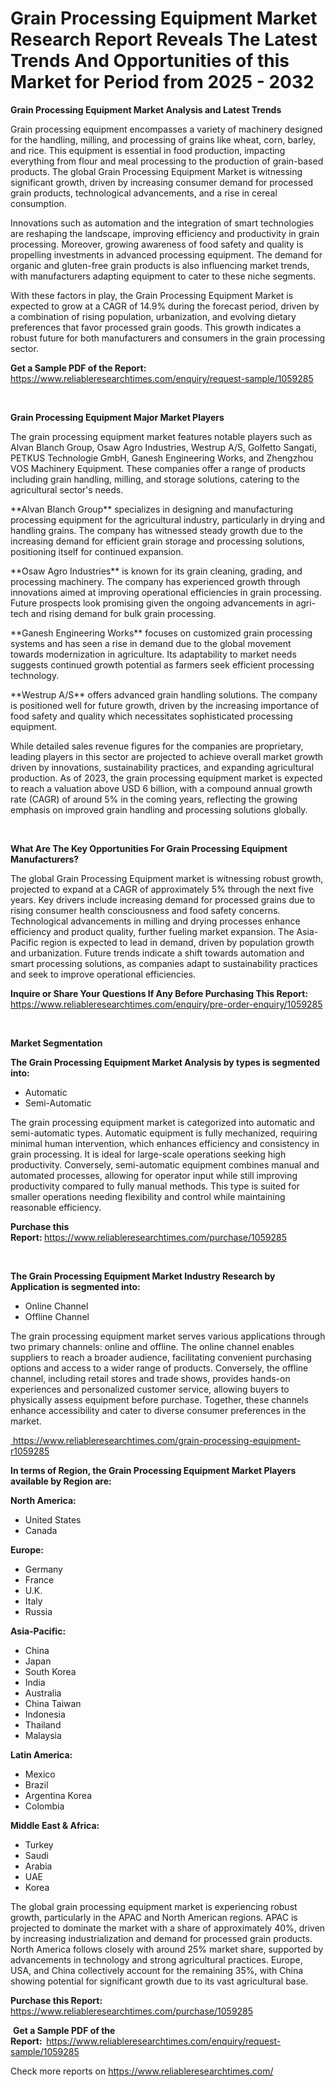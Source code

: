 <p><h1>Grain Processing Equipment Market Research Report Reveals The Latest Trends And Opportunities of this Market for Period from 2025 - 2032</h1></p><p><strong>Grain Processing Equipment Market Analysis and Latest Trends</strong></p>
<p><p>Grain processing equipment encompasses a variety of machinery designed for the handling, milling, and processing of grains like wheat, corn, barley, and rice. This equipment is essential in food production, impacting everything from flour and meal processing to the production of grain-based products. The global Grain Processing Equipment Market is witnessing significant growth, driven by increasing consumer demand for processed grain products, technological advancements, and a rise in cereal consumption.</p><p>Innovations such as automation and the integration of smart technologies are reshaping the landscape, improving efficiency and productivity in grain processing. Moreover, growing awareness of food safety and quality is propelling investments in advanced processing equipment. The demand for organic and gluten-free grain products is also influencing market trends, with manufacturers adapting equipment to cater to these niche segments. </p><p>With these factors in play, the Grain Processing Equipment Market is expected to grow at a CAGR of 14.9% during the forecast period, driven by a combination of rising population, urbanization, and evolving dietary preferences that favor processed grain goods. This growth indicates a robust future for both manufacturers and consumers in the grain processing sector.</p></p>
<p><strong>Get a Sample PDF of the Report:&nbsp;</strong> <a href="https://www.reliableresearchtimes.com/enquiry/request-sample/1059285?utm_campaign=3522&utm_medium=2&utm_source=Github&utm_content=ia&utm_term=08042025&utm_id=grain-processing-equipment">https://www.reliableresearchtimes.com/enquiry/request-sample/1059285</a></p>
<p>&nbsp;</p>
<p><strong>Grain Processing Equipment Major Market Players</strong></p>
<p><p>The grain processing equipment market features notable players such as Alvan Blanch Group, Osaw Agro Industries, Westrup A/S, Golfetto Sangati, PETKUS Technologie GmbH, Ganesh Engineering Works, and Zhengzhou VOS Machinery Equipment. These companies offer a range of products including grain handling, milling, and storage solutions, catering to the agricultural sector's needs.</p><p>**Alvan Blanch Group** specializes in designing and manufacturing processing equipment for the agricultural industry, particularly in drying and handling grains. The company has witnessed steady growth due to the increasing demand for efficient grain storage and processing solutions, positioning itself for continued expansion.</p><p>**Osaw Agro Industries** is known for its grain cleaning, grading, and processing machinery. The company has experienced growth through innovations aimed at improving operational efficiencies in grain processing. Future prospects look promising given the ongoing advancements in agri-tech and rising demand for bulk grain processing.</p><p>**Ganesh Engineering Works** focuses on customized grain processing systems and has seen a rise in demand due to the global movement towards modernization in agriculture. Its adaptability to market needs suggests continued growth potential as farmers seek efficient processing technology.</p><p>**Westrup A/S** offers advanced grain handling solutions. The company is positioned well for future growth, driven by the increasing importance of food safety and quality which necessitates sophisticated processing equipment.</p><p>While detailed sales revenue figures for the companies are proprietary, leading players in this sector are projected to achieve overall market growth driven by innovations, sustainability practices, and expanding agricultural production. As of 2023, the grain processing equipment market is expected to reach a valuation above USD 6 billion, with a compound annual growth rate (CAGR) of around 5% in the coming years, reflecting the growing emphasis on improved grain handling and processing solutions globally.</p></p>
<p>&nbsp;</p>
<p><strong>What Are The Key Opportunities For Grain Processing Equipment Manufacturers?</strong></p>
<p><p>The global Grain Processing Equipment market is witnessing robust growth, projected to expand at a CAGR of approximately 5% through the next five years. Key drivers include increasing demand for processed grains due to rising consumer health consciousness and food safety concerns. Technological advancements in milling and drying processes enhance efficiency and product quality, further fueling market expansion. The Asia-Pacific region is expected to lead in demand, driven by population growth and urbanization. Future trends indicate a shift towards automation and smart processing solutions, as companies adapt to sustainability practices and seek to improve operational efficiencies.</p></p>
<p><strong>Inquire or Share Your Questions If Any Before Purchasing This Report:</strong> <a href="https://www.reliableresearchtimes.com/enquiry/pre-order-enquiry/1059285?utm_campaign=3522&utm_medium=2&utm_source=Github&utm_content=ia&utm_term=08042025&utm_id=grain-processing-equipment">https://www.reliableresearchtimes.com/enquiry/pre-order-enquiry/1059285</a></p>
<p>&nbsp;</p>
<p><strong>Market Segmentation</strong></p>
<p><strong>The Grain Processing Equipment Market Analysis by types is segmented into:</strong></p>
<p><ul><li>Automatic</li><li>Semi-Automatic</li></ul></p>
<p><p>The grain processing equipment market is categorized into automatic and semi-automatic types. Automatic equipment is fully mechanized, requiring minimal human intervention, which enhances efficiency and consistency in grain processing. It is ideal for large-scale operations seeking high productivity. Conversely, semi-automatic equipment combines manual and automated processes, allowing for operator input while still improving productivity compared to fully manual methods. This type is suited for smaller operations needing flexibility and control while maintaining reasonable efficiency.</p></p>
<p><strong>Purchase this Report:&nbsp;</strong><a href="https://www.reliableresearchtimes.com/purchase/1059285?utm_campaign=3522&utm_medium=2&utm_source=Github&utm_content=ia&utm_term=08042025&utm_id=grain-processing-equipment">https://www.reliableresearchtimes.com/purchase/1059285</a></p>
<p>&nbsp;</p>
<p><strong>The Grain Processing Equipment Market Industry Research by Application is segmented into:</strong></p>
<p><ul><li>Online Channel</li><li>Offline Channel</li></ul></p>
<p><p>The grain processing equipment market serves various applications through two primary channels: online and offline. The online channel enables suppliers to reach a broader audience, facilitating convenient purchasing options and access to a wider range of products. Conversely, the offline channel, including retail stores and trade shows, provides hands-on experiences and personalized customer service, allowing buyers to physically assess equipment before purchase. Together, these channels enhance accessibility and cater to diverse consumer preferences in the market.</p></p>
<p><a href="https://www.reliableresearchtimes.com/grain-processing-equipment-r1059285?utm_campaign=3522&utm_medium=2&utm_source=Github&utm_content=ia&utm_term=08042025&utm_id=grain-processing-equipment">&nbsp;https://www.reliableresearchtimes.com/grain-processing-equipment-r1059285</a></p>
<p><strong>In terms of Region, the Grain Processing Equipment Market Players available by Region are:</strong></p>
<p>
    <p> <strong> North America: </strong>
        <ul>
            <li>United States</li>
            <li>Canada</li>
        </ul>
        </p> 
    <p> <strong> Europe: </strong>
        <ul>
            <li>Germany</li>
            <li>France</li>
            <li>U.K.</li>
            <li>Italy</li>
            <li>Russia</li>
        </ul>
        </p> 
    <p> <strong> Asia-Pacific: </strong>
        <ul>
            <li>China</li>
            <li>Japan</li>
            <li>South Korea</li>
            <li>India</li>
            <li>Australia</li>
            <li>China Taiwan</li>
            <li>Indonesia</li>
            <li>Thailand</li>
            <li>Malaysia</li>
        </ul>
        </p> 
    <p> <strong> Latin America: </strong>
        <ul>
            <li>Mexico</li>
            <li>Brazil</li>
            <li>Argentina Korea</li>
            <li>Colombia</li>
        </ul>
        </p> 
    <p> <strong> Middle East & Africa: </strong>
        <ul>
            <li>Turkey</li>
            <li>Saudi</li>
            <li>Arabia</li>
            <li>UAE</li>
            <li>Korea</li>
        </ul>
    </p>
    </p>
<p><p>The global grain processing equipment market is experiencing robust growth, particularly in the APAC and North American regions. APAC is projected to dominate the market with a share of approximately 40%, driven by increasing industrialization and demand for processed grain products. North America follows closely with around 25% market share, supported by advancements in technology and strong agricultural practices. Europe, USA, and China collectively account for the remaining 35%, with China showing potential for significant growth due to its vast agricultural base.</p></p>
<p><strong>Purchase this Report: </strong><a href="https://www.reliableresearchtimes.com/purchase/1059285?utm_campaign=3522&utm_medium=2&utm_source=Github&utm_content=ia&utm_term=08042025&utm_id=grain-processing-equipment">https://www.reliableresearchtimes.com/purchase/1059285</a></p>
<p>&nbsp;<strong>Get a Sample PDF of the Report:&nbsp;&nbsp;</strong><a href="https://www.reliableresearchtimes.com/enquiry/request-sample/1059285?utm_campaign=3522&utm_medium=2&utm_source=Github&utm_content=ia&utm_term=08042025&utm_id=grain-processing-equipment">https://www.reliableresearchtimes.com/enquiry/request-sample/1059285</a></p>
<p><strong></strong></p>
<p>Check more reports on <a href="https://www.reliableresearchtimes.com/?utm_campaign=3522&utm_medium=2&utm_source=Github&utm_content=ia&utm_term=08042025&utm_id=grain-processing-equipment">https://www.reliableresearchtimes.com/</a></p>
